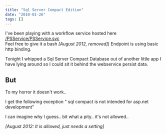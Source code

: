 ```yaml
---
title: "Sql Server Compact Edition"
date: "2010-01-26"
tags: []
---
```


I've been playing with a workflow service hosted here [/PSService/PSService.svc  
](/PSService/PSService.svc)Feel free to give it a bash _[August 2012, removed]_) Endpoint is using basic http binding.

Tonight I whipped a Sql Server Compact Database out of another little app I have lying around so I could sit it behind the webservice persist data.

## But

To my horror it doesn't work..

I get the following exception " sql compact is not intended for asp.net development"

I can imagine why I guess.. bit what a pity.. it's not allowed..

_[August 2012: It is allowed, just needs a setting]_
